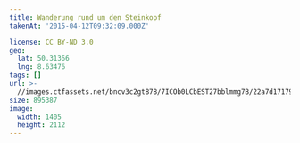 ```yaml
---
title: Wanderung rund um den Steinkopf
takenAt: '2015-04-12T09:32:09.000Z'

license: CC BY-ND 3.0
geo:
  lat: 50.31366
  lng: 8.63476
tags: []
url: >-
  //images.ctfassets.net/bncv3c2gt878/7ICOb0LCbEST27bblmmg7B/22a7d1717975edc8bfaa33fe3f1e421f/wanderung-rund-um-den-steinkopf_16923587737_o
size: 895387
image:
  width: 1405
  height: 2112
---
```

